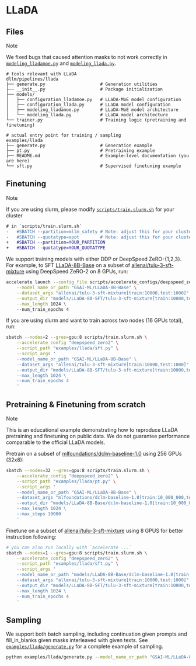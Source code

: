 # LLaDA


##  Files
> [!NOTE]
>  We fixed bugs that caused attention masks to not work correctly in [`modeling_lladamoe.py`](/dllm/pipelines/llada/models/modeling_lladamoe.py) and [`modeling_llada.py`](/dllm/pipelines/llada/models/modeling_llada.py).
```
# tools relevant with LLaDA
dllm/pipelines/llada
├── generate.py                     # Generation utilities
├── __init__.py                     # Package initialization
├── models/
│   ├── configuration_lladamoe.py   # LLaDA-MoE model configuration
│   ├── configuration_llada.py      # LLaDA model configuration
│   ├── modeling_lladamoe.py        # LLaDA-MoE model architecture
│   └── modeling_llada.py           # LLaDA model architecture
└── trainer.py                      # Training logic (pretraining and finetuning)

# actual entry point for training / sampling
examples/llada
├── generate.py                     # Generation example
├── pt.py                           # Pretraining example
├── README.md                       # Example-level documentation (you are here)
└── sft.py                          # Supervised finetuning example
```

## Finetuning
> [!NOTE]
> If you are using slurm, please modify [`scripts/train.slurm.sh`](/scripts/train.slurm.sh) for your cluster
> 
> ```diff
> # in `scripts/train.slurm.sh`
> -   #SBATCH --partition=mllm_safety # Note: adjust this for your cluster
> -   #SBATCH --quotatype=spot        # Note: adjust this for your cluster
> +   #SBATCH --partition=YOUR_PARTITION
> +   #SBATCH --quotatype=YOUR_QUOTATYPE
> ```

We support training models with either DDP or DeepSpeed ZeRO-{1,2,3}. For example, to SFT [LLaDA-8B-Base](https://huggingface.co/GSAI-ML/LLaDA-8B-Base) on a subset of [allenai/tulu-3-sft-mixture](https://huggingface.co/datasets/allenai/tulu-3-sft-mixture) using DeepSpeed ZeRO-2 on 8 GPUs, run:
```bash
accelerate launch --config_file scripts/accelerate_configs/deepspeed_zero2.yaml examples/llada/sft.py \
    --model_name_or_path "GSAI-ML/LLaDA-8B-Base" \
    --dataset_args "allenai/tulu-3-sft-mixture[train:10000,test:1000]" \
    --output_dir "models/LLaDA-8B-SFT/tulu-3-sft-mixture[train:10000,test:1000]" \
    --max_length 1024 \ 
    --num_train_epochs 4
```
If you are using slurm and want to train across two nodes (16 GPUs total), run:
```bash
sbatch --nodes=2 --gres=gpu:8 scripts/train.slurm.sh \
    --accelerate_config "deepspeed_zero2" \
    --script_path "examples/llada/sft.py" \
    --script_args '
    --model_name_or_path "GSAI-ML/LLaDA-8B-Base" \
    --dataset_args "allenai/tulu-3-sft-mixture[train:10000,test:1000]" \
    --output_dir "models/LLaDA-8B-SFT/tulu-3-sft-mixture[train:10000,test:1000]" \
    --max_length 1024 \ 
    --num_train_epochs 4
    '
```

## Pretraining & Finetuning from scratch
> [!NOTE]
> This is an educational example demonstrating how to reproduce LLaDA pretraining and finetuning on public data. We do not guarantee performance comparable to the official LLaDA models.

Pretrain on a subset of [mlfoundations/dclm-baseline-1.0](https://huggingface.co/datasets/mlfoundations/dclm-baseline-1.0) using 256 GPUs (32x8):
```bash
sbatch --nodes=32 --gres=gpu:8 scripts/train.slurm.sh \
    --accelerate_config "deepspeed_zero2" \
    --script_path "examples/llada/pt.py" \
    --script_args '
    --model_name_or_path "GSAI-ML/LLaDA-8B-Base" \
    --dataset_args "mlfoundations/dclm-baseline-1.0[train:10_000_000,test:10_000]" \
    --output_dir "models/LLaDA-8B-Base/dclm-baseline-1.0[train:10_000_000,test:10_000]" \
    --max_length 1024 \ 
    --max_steps 10000
    '
```
Finetune on a subset of [allenai/tulu-3-sft-mixture](https://huggingface.co/datasets/allenai/tulu-3-sft-mixture) using 8 GPUS for better instruction following:
```bash
# you can also run locally with `accelerate ...`
sbatch --nodes=1 --gres=gpu:8 scripts/train.slurm.sh \
    --accelerate_config "deepspeed_zero2" \
    --script_path "examples/llada/sft.py" \
    --script_args '
    --model_name_or_path "models/LLaDA-8B-Base/dclm-baseline-1.0[train:10_000_000,test:10_000]" \
    --dataset_args "allenai/tulu-3-sft-mixture[train:10000,test:1000]" \
    --output_dir "models/LLaDA-8B-SFT/tulu-3-sft-mixture[train:10000,test:1000]" \
    --max_length 1024 \ 
    --num_train_epochs 4
    '
```

## Sampling
We support both batch sampling, including continuation given prompts and fill_in_blanks given masks interleaved with given texts.
See [`examples/llada/generate.py`](https://github.com/ZHZisZZ/dllm/blob/main/examples/llada/generate.py) for a complete example of sampling.
```bash
python examples/llada/generate.py --model_name_or_path "GSAI-ML/LLaDA-8B-Instruct"
```